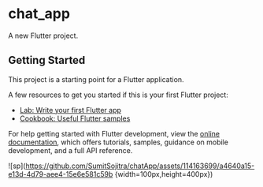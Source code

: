 # chat_app

A new Flutter project.

## Getting Started

This project is a starting point for a Flutter application.

A few resources to get you started if this is your first Flutter project:

- [Lab: Write your first Flutter app](https://docs.flutter.dev/get-started/codelab)
- [Cookbook: Useful Flutter samples](https://docs.flutter.dev/cookbook)

For help getting started with Flutter development, view the
[online documentation](https://docs.flutter.dev/), which offers tutorials,
samples, guidance on mobile development, and a full API reference.

![sp](https://github.com/SumitSojitra/chatApp/assets/114163699/a4640a15-e13d-4d79-aee4-15e6e581c59b {width=100px,height=400px})


